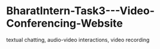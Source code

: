 # BharatIntern-Task3---Video-Conferencing-Website
textual chatting, audio-video interactions, video recording
